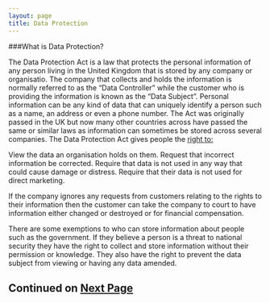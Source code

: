 ```yaml
---
layout: page
title: Data Protection
---
```


###What is Data Protection?

<!-- Basically kids all you have to know about data protection is: don’t tell anyone anything about yourself and if you do, send them death threats and keep a hitman on speed dial (if you need a decent hitman, check the about page for my contact details and i’ll pass your information onto the guy I use ;) ). -->

The Data Protection Act is a law that protects the personal information of any person living in the United Kingdom that is stored by any company or organisatio. The company that collects and holds the information is normally referred to as the “Data Controller” while the customer who is providing the information is known as the “Data Subject”. Personal information can be any kind of data that can uniquely identify a person such as a name, an address or even a phone number. The Act was originally passed in the UK but now many other countries across have passed the same or similar laws as information can sometimes be stored across several companies. The Data Protection Act gives people the [right to:](http://en.wikipedia.org/wiki/Data_Protection_Act_1998#Subject_rights)

View the data an organisation holds on them.
Request that incorrect information be corrected.
Require that data is not used in any way that could cause damage or distress.
Require that their data is not used for direct marketing.

If the company ignores any requests from customers relating to the rights to their information then the customer can take the company to court to have information either changed or destroyed or for financial compensation.

There are some exemptions to who can store information about people such as the government. If they believe a person is a threat to national security they have the right to collect and store information without their permission or knowledge. They also have the right to prevent the data subject from viewing or having any data amended.

## Continued on [Next Page]({{site.baseurl}}/data-protection-2.html)
